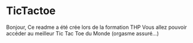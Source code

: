 # TicTactoe
Bonjour, 
Ce readme a été crée lors de la formation THP
Vous allez pouvoir accéder au meilleur Tic Tac Toe du Monde (orgasme assuré...) 
